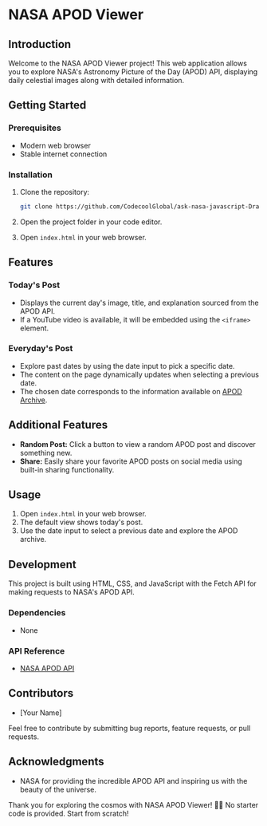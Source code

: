 # NASA APOD Viewer

## Introduction

Welcome to the NASA APOD Viewer project! This web application allows you to explore NASA's Astronomy Picture of the Day (APOD) API, displaying daily celestial images along with detailed information.

## Getting Started

### Prerequisites

- Modern web browser
- Stable internet connection

### Installation

1. Clone the repository:

    ```bash
    git clone https://github.com/CodecoolGlobal/ask-nasa-javascript-Draquo.git
    ```

2. Open the project folder in your code editor.

3. Open `index.html` in your web browser.

## Features

### Today's Post

- Displays the current day's image, title, and explanation sourced from the APOD API.
- If a YouTube video is available, it will be embedded using the `<iframe>` element.

### Everyday's Post

- Explore past dates by using the date input to pick a specific date.
- The content on the page dynamically updates when selecting a previous date.
- The chosen date corresponds to the information available on [APOD Archive](https://apod.nasa.gov/apod/astropix.html).

## Additional Features

- **Random Post:** Click a button to view a random APOD post and discover something new.
- **Share:** Easily share your favorite APOD posts on social media using built-in sharing functionality.

## Usage

1. Open `index.html` in your web browser.
2. The default view shows today's post.
3. Use the date input to select a previous date and explore the APOD archive.

## Development

This project is built using HTML, CSS, and JavaScript with the Fetch API for making requests to NASA's APOD API.

### Dependencies

- None

### API Reference

- [NASA APOD API](https://api.nasa.gov/planetary/apod)

## Contributors

- [Your Name]

Feel free to contribute by submitting bug reports, feature requests, or pull requests.

## Acknowledgments

- NASA for providing the incredible APOD API and inspiring us with the beauty of the universe.

Thank you for exploring the cosmos with NASA APOD Viewer! 🚀🌌
No starter code is provided. Start from scratch!
